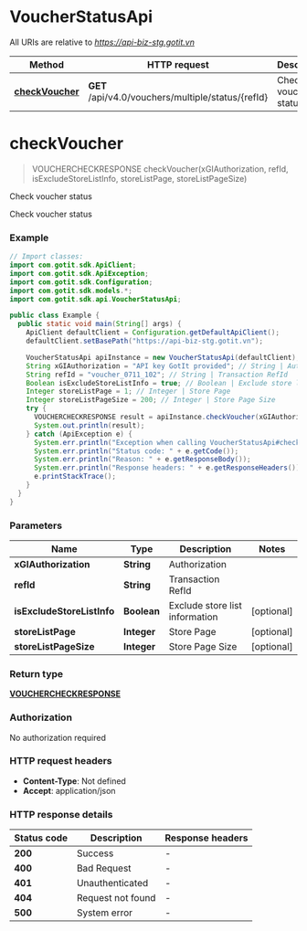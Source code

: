 # VoucherStatusApi

All URIs are relative to *https://api-biz-stg.gotit.vn*

| Method | HTTP request | Description |
|------------- | ------------- | -------------|
| [**checkVoucher**](VoucherStatusApi.md#checkVoucher) | **GET** /api/v4.0/vouchers/multiple/status/{refId} | Check voucher status |


<a id="checkVoucher"></a>
# **checkVoucher**
> VOUCHERCHECKRESPONSE checkVoucher(xGIAuthorization, refId, isExcludeStoreListInfo, storeListPage, storeListPageSize)

Check voucher status

Check voucher status

### Example
```java
// Import classes:
import com.gotit.sdk.ApiClient;
import com.gotit.sdk.ApiException;
import com.gotit.sdk.Configuration;
import com.gotit.sdk.models.*;
import com.gotit.sdk.api.VoucherStatusApi;

public class Example {
  public static void main(String[] args) {
    ApiClient defaultClient = Configuration.getDefaultApiClient();
    defaultClient.setBasePath("https://api-biz-stg.gotit.vn");

    VoucherStatusApi apiInstance = new VoucherStatusApi(defaultClient);
    String xGIAuthorization = "API key GotIt provided"; // String | Authorization
    String refId = "voucher_0711_102"; // String | Transaction RefId
    Boolean isExcludeStoreListInfo = true; // Boolean | Exclude store list information
    Integer storeListPage = 1; // Integer | Store Page
    Integer storeListPageSize = 200; // Integer | Store Page Size
    try {
      VOUCHERCHECKRESPONSE result = apiInstance.checkVoucher(xGIAuthorization, refId, isExcludeStoreListInfo, storeListPage, storeListPageSize);
      System.out.println(result);
    } catch (ApiException e) {
      System.err.println("Exception when calling VoucherStatusApi#checkVoucher");
      System.err.println("Status code: " + e.getCode());
      System.err.println("Reason: " + e.getResponseBody());
      System.err.println("Response headers: " + e.getResponseHeaders());
      e.printStackTrace();
    }
  }
}
```

### Parameters

| Name | Type | Description  | Notes |
|------------- | ------------- | ------------- | -------------|
| **xGIAuthorization** | **String**| Authorization | |
| **refId** | **String**| Transaction RefId | |
| **isExcludeStoreListInfo** | **Boolean**| Exclude store list information | [optional] |
| **storeListPage** | **Integer**| Store Page | [optional] |
| **storeListPageSize** | **Integer**| Store Page Size | [optional] |

### Return type

[**VOUCHERCHECKRESPONSE**](VOUCHERCHECKRESPONSE.md)

### Authorization

No authorization required

### HTTP request headers

 - **Content-Type**: Not defined
 - **Accept**: application/json

### HTTP response details
| Status code | Description | Response headers |
|-------------|-------------|------------------|
| **200** | Success |  -  |
| **400** | Bad Request |  -  |
| **401** | Unauthenticated |  -  |
| **404** | Request not found |  -  |
| **500** | System error |  -  |

